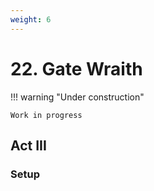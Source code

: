 ```yaml
---
weight: 6
---
```


# 22. Gate Wraith

!!! warning "Under construction"

    Work in progress

## Act III

### Setup
